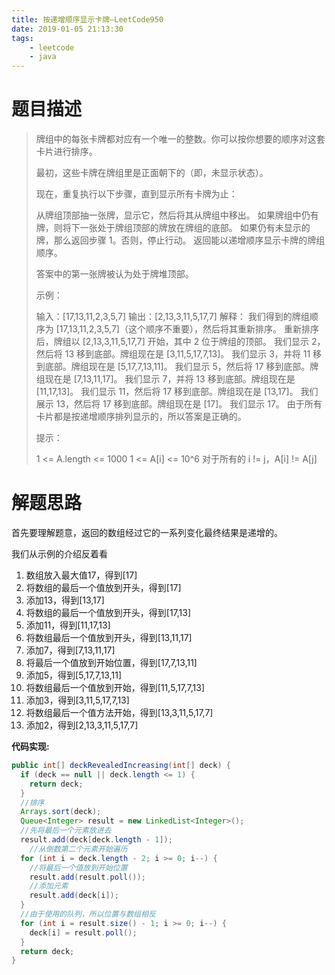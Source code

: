 ```yaml
---
title: 按递增顺序显示卡牌—LeetCode950
date: 2019-01-05 21:13:30
tags: 
	- leetcode
	- java
---
```


# 题目描述

> 牌组中的每张卡牌都对应有一个唯一的整数。你可以按你想要的顺序对这套卡片进行排序。
>
> 最初，这些卡牌在牌组里是正面朝下的（即，未显示状态）。
>
> 现在，重复执行以下步骤，直到显示所有卡牌为止：
>
> 从牌组顶部抽一张牌，显示它，然后将其从牌组中移出。
> 如果牌组中仍有牌，则将下一张处于牌组顶部的牌放在牌组的底部。
> 如果仍有未显示的牌，那么返回步骤 1。否则，停止行动。
> 返回能以递增顺序显示卡牌的牌组顺序。
>
> 答案中的第一张牌被认为处于牌堆顶部。 
>
> 示例：
>
> 输入：[17,13,11,2,3,5,7]
> 输出：[2,13,3,11,5,17,7]
> 解释：
> 我们得到的牌组顺序为 [17,13,11,2,3,5,7]（这个顺序不重要），然后将其重新排序。
> 重新排序后，牌组以 [2,13,3,11,5,17,7] 开始，其中 2 位于牌组的顶部。
> 我们显示 2，然后将 13 移到底部。牌组现在是 [3,11,5,17,7,13]。
> 我们显示 3，并将 11 移到底部。牌组现在是 [5,17,7,13,11]。
> 我们显示 5，然后将 17 移到底部。牌组现在是 [7,13,11,17]。
> 我们显示 7，并将 13 移到底部。牌组现在是 [11,17,13]。
> 我们显示 11，然后将 17 移到底部。牌组现在是 [13,17]。
> 我们展示 13，然后将 17 移到底部。牌组现在是 [17]。
> 我们显示 17。
> 由于所有卡片都是按递增顺序排列显示的，所以答案是正确的。
>
>
> 提示：
>
> 1 <= A.length <= 1000
> 1 <= A[i] <= 10^6
> 对于所有的 i != j，A[i] != A[j]

<!--more-->

# 解题思路

首先要理解题意，返回的数组经过它的一系列变化最终结果是递增的。

我们从示例的介绍反着看

1. 数组放入最大值17，得到[17]
2. 将数组的最后一个值放到开头，得到[17]
3. 添加13，得到[13,17]
4. 将数组的最后一个值放到开头，得到[17,13]
5. 添加11，得到[11,17,13]
6. 将数组最后一个值放到开头，得到[13,11,17]
7. 添加7，得到[7,13,11,17]
8. 将最后一个值放到开始位置，得到[17,7,13,11]
9. 添加5，得到[5,17,7,13,11]
10. 将数组最后一个值放到开始，得到[11,5,17,7,13]
11. 添加3，得到[3,11,5,17,7,13]
12. 将数组最后一个值方法开始，得到[13,3,11,5,17,7]
13. 添加2，得到[2,13,3,11,5,17,7]

**代码实现:**

```java
public int[] deckRevealedIncreasing(int[] deck) {
  if (deck == null || deck.length <= 1) {
    return deck;
  }
  //排序
  Arrays.sort(deck);
  Queue<Integer> result = new LinkedList<Integer>();
  //先将最后一个元素放进去
  result.add(deck[deck.length - 1]);
	//从倒数第二个元素开始遍历
  for (int i = deck.length - 2; i >= 0; i--) {
    //将最后一个值放到开始位置
    result.add(result.poll());
    //添加元素
    result.add(deck[i]);
  }
  //由于使用的队列，所以位置与数组相反
  for (int i = result.size() - 1; i >= 0; i--) {
    deck[i] = result.poll();
  }
  return deck;
}
```

